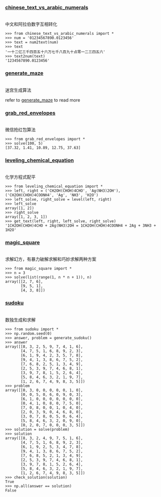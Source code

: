 ### [chinese_text_vs_arabic_numerals](chinese_text_vs_arabic_numerals.py)
<br>中文和阿拉伯数字互相转化
```text
>>> from chinese_text_vs_arabic_numerals import *
>>> num = '01234567890.0123456'
>>> text = num2text(num)
>>> text
'一十二亿三千四百五十六万七千八百九十点零一二三四五六'
>>> text2num(text)
'1234567890.0123456'
```
### [generate_maze](generate_maze.py)
<br> 迷宫生成算法

refer to [generate_maze](generate_maze/README.md) to read more

### [grab_red_envelopes](grab_red_envelopes.py)
<br>微信抢红包算法
```text
>>> from grab_red_envelopes import *
>>> solve(100, 5)
[37.32, 1.41, 10.89, 12.75, 37.63]
```
### [leveling_chemical_equation](leveling_chemical_equation.py)
<br>化学方程式配平
```text
>>> from leveling_chemical_equation import *
>>> left, right = ('CH2OH(CHOH)4CHO', 'Ag(NH3)2OH'), ('CH2OH(CHOH)4COONH4', 'Ag', 'NH3', 'H2O')
>>> left_solve, right_solve = level(left, right)
>>> left_solve
array([1, 2])
>>> right_solve
array([1, 2, 3, 1])
>>> get_text(left, right, left_solve, right_solve)
'1CH2OH(CHOH)4CHO + 2Ag(NH3)2OH = 1CH2OH(CHOH)4COONH4 + 2Ag + 3NH3 + 1H2O'
```
### [magic_square](magic_square.py)
<br>求解幻方，有暴力破解求解和巧妙求解两种方案
```text
>>> from magic_square import *
>>> n = 3
>>> solve(list(range(1, n * n + 1)), n)
array([[2, 7, 6],
       [9, 5, 1],
       [4, 3, 8]])
```
### [sudoku](sudoku.py)
<br>数独生成和求解
```text
>>> from sudoku import *
>>> np.random.seed(0)
>>> answer, problem = generate_sudoku()
>>> answer
array([[8, 3, 2, 5, 9, 7, 4, 1, 6],
       [4, 7, 5, 1, 6, 8, 9, 2, 3],
       [6, 1, 9, 4, 2, 3, 5, 7, 8],
       [9, 4, 1, 3, 8, 6, 7, 5, 2],
       [7, 6, 8, 2, 5, 1, 3, 4, 9],
       [2, 5, 3, 9, 7, 4, 6, 8, 1],
       [3, 9, 7, 8, 1, 5, 2, 6, 4],
       [5, 8, 4, 6, 3, 2, 1, 9, 7],
       [1, 2, 6, 7, 4, 9, 8, 3, 5]])
>>> problem
array([[0, 3, 0, 0, 0, 0, 0, 1, 0],
       [0, 0, 5, 0, 6, 0, 9, 0, 3],
       [6, 1, 0, 0, 0, 0, 0, 0, 0],
       [0, 4, 1, 0, 8, 0, 7, 5, 0],
       [7, 0, 8, 0, 0, 1, 0, 4, 0],
       [2, 0, 3, 9, 0, 4, 6, 8, 0],
       [3, 0, 7, 8, 0, 5, 0, 6, 4],
       [5, 8, 4, 6, 3, 2, 0, 9, 0],
       [0, 2, 0, 7, 0, 0, 0, 3, 5]])
>>> solution = solve(problem)
>>> solution
array([[8, 3, 2, 4, 9, 7, 5, 1, 6],
       [4, 7, 5, 1, 6, 8, 9, 2, 3],
       [6, 1, 9, 2, 5, 3, 4, 7, 8],
       [9, 4, 1, 3, 8, 6, 7, 5, 2],
       [7, 6, 8, 5, 2, 1, 3, 4, 9],
       [2, 5, 3, 9, 7, 4, 6, 8, 1],
       [3, 9, 7, 8, 1, 5, 2, 6, 4],
       [5, 8, 4, 6, 3, 2, 1, 9, 7],
       [1, 2, 6, 7, 4, 9, 8, 3, 5]])
>>> check_solution(solution)
True
>>> np.all(answer == solution)
False
```
